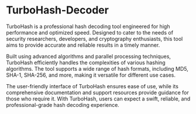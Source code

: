 # TurboHash-Decoder

TurboHash is a professional hash decoding tool engineered for high performance and optimized speed. Designed to cater to the needs of security researchers, developers, and cryptography enthusiasts, this tool aims to provide accurate and reliable results in a timely manner.

Built using advanced algorithms and parallel processing techniques, TurboHash efficiently handles the complexities of various hashing algorithms. The tool supports a wide range of hash formats, including MD5, SHA-1, SHA-256, and more, making it versatile for different use cases.

The user-friendly interface of TurboHash ensures ease of use, while its comprehensive documentation and support resources provide guidance for those who require it. With TurboHash, users can expect a swift, reliable, and professional-grade hash decoding experience.
